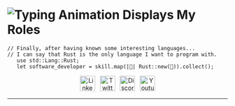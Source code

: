 # ![Typing Animation Displays My Roles](https://readme-typing-svg.herokuapp.com?color=%503385ff&lines=Hi+there+I'm+Felix+Figueroa;Welcome+to+my+Github+profile.!;)
      
    // Finally, after having known some interesting languages...
    // I can say that Rust is the only language I want to program with.
       use std::Lang::Rust;
       let software_developer = skill.map(|🦀| Rust::new(🦀)).collect();
    
<p align="center">
<a href="https://www.linkedin.com/in/felix-manuel-figueroa/"><img alt="Linkedin" width="35px" src="https://img.icons8.com/external-justicon-lineal-color-justicon/64/external-linkedin-social-media-justicon-lineal-color-justicon.png"/></a>&ensp;      
<a href="https://twitter.com/FelixM_Figueroa"><img alt="Twitter" width="35px" src="https://img.icons8.com/external-justicon-lineal-color-justicon/64/external-twitter-social-media-justicon-lineal-color-justicon.png"/></a>&ensp;
<img alt="Discord" width="35px" src="https://img.icons8.com/external-justicon-lineal-color-justicon/64/external-discord-social-media-justicon-lineal-color-justicon.png"/>&ensp;
<a href="https://www.youtube.com/@FelixFigueroa/featured"><img alt="Youtube" width="35px" src="https://img.icons8.com/external-justicon-lineal-color-justicon/64/external-youtube-social-media-justicon-lineal-color-justicon.png"/></a>
</p>
<hr/> 
